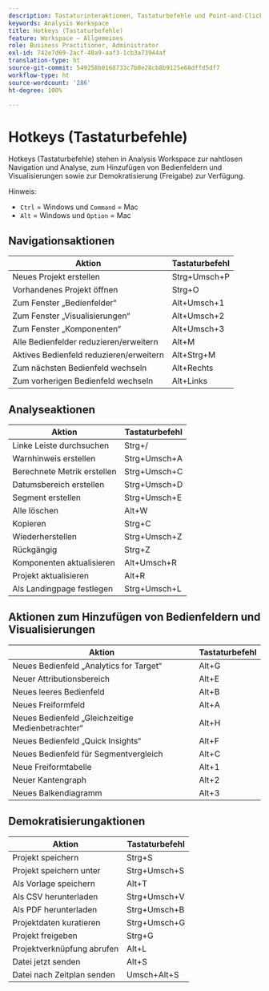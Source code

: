 ```yaml
---
description: Tastaturinteraktionen, Tastaturbefehle und Point-and-Click-Verhaltensweisen, die in Analysis Workspace verfügbar sind.
keywords: Analysis Workspace
title: Hotkeys (Tastaturbefehle)
feature: Workspace – Allgemeines
role: Business Practitioner, Administrator
exl-id: 742e7d69-2acf-48a9-aaf3-1cb3a73944af
translation-type: ht
source-git-commit: 549258b0168733c7b0e28cb8b9125e68dffd5df7
workflow-type: ht
source-wordcount: '286'
ht-degree: 100%

---
```


# Hotkeys (Tastaturbefehle)

Hotkeys (Tastaturbefehle) stehen in Analysis Workspace zur nahtlosen Navigation und Analyse, zum Hinzufügen von Bedienfeldern und Visualisierungen sowie zur Demokratisierung (Freigabe) zur Verfügung.

Hinweis:
* `Ctrl` = Windows und `Command` = Mac
* `Alt` = Windows und `Option` = Mac

## Navigationsaktionen

| Aktion | Tastaturbefehl |
| --- | --- |
| Neues Projekt erstellen | Strg+Umsch+P |
| Vorhandenes Projekt öffnen | Strg+O |
| Zum Fenster „Bedienfelder“ | Alt+Umsch+1 |
| Zum Fenster „Visualisierungen“ | Alt+Umsch+2 |
| Zum Fenster „Komponenten“ | Alt+Umsch+3 |
| Alle Bedienfelder reduzieren/erweitern | Alt+M |
| Aktives Bedienfeld reduzieren/erweitern | Alt+Strg+M |
| Zum nächsten Bedienfeld wechseln | Alt+Rechts |
| Zum vorherigen Bedienfeld wechseln | Alt+Links |

## Analyseaktionen

| Aktion | Tastaturbefehl |
| --- | --- |
| Linke Leiste durchsuchen | Strg+/ |
| Warnhinweis erstellen | Strg+Umsch+A |
| Berechnete Metrik erstellen | Strg+Umsch+C |
| Datumsbereich erstellen | Strg+Umsch+D |
| Segment erstellen | Strg+Umsch+E |
| Alle löschen | Alt+W |
| Kopieren | Strg+C |
| Wiederherstellen | Strg+Umsch+Z |
| Rückgängig | Strg+Z |
| Komponenten aktualisieren | Alt+Umsch+R |
| Projekt aktualisieren | Alt+R |
| Als Landingpage festlegen | Strg+Umsch+L |

## Aktionen zum Hinzufügen von Bedienfeldern und Visualisierungen

| Aktion | Tastaturbefehl |
| ---|---|
| Neues Bedienfeld „Analytics for Target“ | Alt+G |
| Neuer Attributionsbereich | Alt+E |
| Neues leeres Bedienfeld | Alt+B |
| Neues Freiformfeld | Alt+A |
| Neues Bedienfeld „Gleichzeitige Medienbetrachter“ | Alt+H |
| Neues Bedienfeld „Quick Insights“ | Alt+F |
| Neues Bedienfeld für Segmentvergleich | Alt+C |
| Neue Freiformtabelle | Alt+1 |
| Neuer Kantengraph | Alt+2 |
| Neues Balkendiagramm | Alt+3 |

## Demokratisierungaktionen

| Aktion | Tastaturbefehl |
| --- | --- |
| Projekt speichern | Strg+S |
| Projekt speichern unter | Strg+Umsch+S |
| Als Vorlage speichern | Alt+T |
| Als CSV herunterladen | Strg+Umsch+V |
| Als PDF herunterladen | Strg+Umsch+B |
| Projektdaten kuratieren | Strg+Umsch+G |
| Projekt freigeben | Strg+G |
| Projektverknüpfung abrufen | Alt+L |
| Datei jetzt senden | Alt+S |
| Datei nach Zeitplan senden | Umsch+Alt+S |

